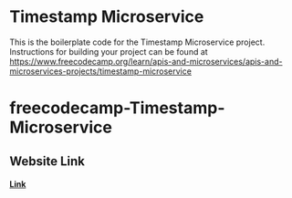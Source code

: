# Timestamp Microservice

This is the boilerplate code for the Timestamp Microservice project. Instructions for building your project can be found at https://www.freecodecamp.org/learn/apis-and-microservices/apis-and-microservices-projects/timestamp-microservice
# freecodecamp-Timestamp-Microservice

## Website Link
#### [Link]([https://foam-caring-plier.glitch.me/](https://freecodecamp-Timestamp-Microservice.abdelaziz-elshr.repl.co))

